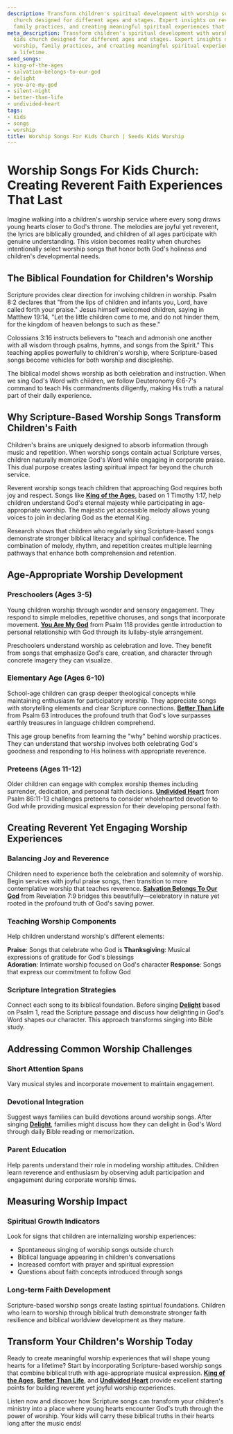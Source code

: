 ```yaml
---
description: Transform children's spiritual development with worship songs for kids
  church designed for different ages and stages. Expert insights on reverent worship,
  family practices, and creating meaningful spiritual experiences that last a lifetime.
meta_description: Transform children's spiritual development with worship songs for
  kids church designed for different ages and stages. Expert insights on reverent
  worship, family practices, and creating meaningful spiritual experiences that last
  a lifetime.
seed_songs:
- king-of-the-ages
- salvation-belongs-to-our-god
- delight
- you-are-my-god
- silent-night
- better-than-life
- undivided-heart
tags:
- kids
- songs
- worship
title: Worship Songs For Kids Church | Seeds Kids Worship
---
```

# Worship Songs For Kids Church: Creating Reverent Faith Experiences That Last

Imagine walking into a children's worship service where every song draws young hearts closer to God's throne. The melodies are joyful yet reverent, the lyrics are biblically grounded, and children of all ages participate with genuine understanding. This vision becomes reality when churches intentionally select worship songs that honor both God's holiness and children's developmental needs.

## The Biblical Foundation for Children's Worship

Scripture provides clear direction for involving children in worship. Psalm 8:2 declares that "from the lips of children and infants you, Lord, have called forth your praise." Jesus himself welcomed children, saying in Matthew 19:14, "Let the little children come to me, and do not hinder them, for the kingdom of heaven belongs to such as these."

Colossians 3:16 instructs believers to "teach and admonish one another with all wisdom through psalms, hymns, and songs from the Spirit." This teaching applies powerfully to children's worship, where Scripture-based songs become vehicles for both worship and discipleship.

The biblical model shows worship as both celebration and instruction. When we sing God's Word with children, we follow Deuteronomy 6:6-7's command to teach His commandments diligently, making His truth a natural part of their daily experience.

## Why Scripture-Based Worship Songs Transform Children's Faith

Children's brains are uniquely designed to absorb information through music and repetition. When worship songs contain actual Scripture verses, children naturally memorize God's Word while engaging in corporate praise. This dual purpose creates lasting spiritual impact far beyond the church service.

Reverent worship songs teach children that approaching God requires both joy and respect. Songs like **[King of the Ages](https://seedskidsworship.com/product/king-of-the-ages-1-timothy-117/)**, based on 1 Timothy 1:17, help children understand God's eternal majesty while participating in age-appropriate worship. The majestic yet accessible melody allows young voices to join in declaring God as the eternal King.

Research shows that children who regularly sing Scripture-based songs demonstrate stronger biblical literacy and spiritual confidence. The combination of melody, rhythm, and repetition creates multiple learning pathways that enhance both comprehension and retention.

## Age-Appropriate Worship Development

### Preschoolers (Ages 3-5)
Young children worship through wonder and sensory engagement. They respond to simple melodies, repetitive choruses, and songs that incorporate movement. **[You Are My God](https://seedskidsworship.com/product/you-are-my-god-psalm-1181-28-29/)** from Psalm 118 provides gentle introduction to personal relationship with God through its lullaby-style arrangement.

Preschoolers understand worship as celebration and love. They benefit from songs that emphasize God's care, creation, and character through concrete imagery they can visualize.

### Elementary Age (Ages 6-10)
School-age children can grasp deeper theological concepts while maintaining enthusiasm for participatory worship. They appreciate songs with storytelling elements and clear Scripture connections. **[Better Than Life](https://seedskidsworship.com/product/seeds-of-praise-vol-3/)** from Psalm 63 introduces the profound truth that God's love surpasses earthly treasures in language children comprehend.

This age group benefits from learning the "why" behind worship practices. They can understand that worship involves both celebrating God's goodness and responding to His holiness with appropriate reverence.

### Preteens (Ages 11-12)
Older children can engage with complex worship themes including surrender, dedication, and personal faith decisions. **[Undivided Heart](https://seedskidsworship.com/product/undivided-heart-psalm-8611-13-2/)** from Psalm 86:11-13 challenges preteens to consider wholehearted devotion to God while providing musical expression for their developing personal faith.

## Creating Reverent Yet Engaging Worship Experiences

### Balancing Joy and Reverence
Children need to experience both the celebration and solemnity of worship. Begin services with joyful praise songs, then transition to more contemplative worship that teaches reverence. **[Salvation Belongs To Our God](https://seedskidsworship.com/product/salvation-belongs-to-our-god-revelation-79-2/)** from Revelation 7:9 bridges this beautifully—celebratory in nature yet rooted in the profound truth of God's saving power.

### Teaching Worship Components
Help children understand worship's different elements:

**Praise**: Songs that celebrate who God is
**Thanksgiving**: Musical expressions of gratitude for God's blessings  
**Adoration**: Intimate worship focused on God's character
**Response**: Songs that express our commitment to follow God

### Scripture Integration Strategies
Connect each song to its biblical foundation. Before singing **[Delight](https://seedskidsworship.com/product/seeds-of-character-vol-6/)** based on Psalm 1, read the Scripture passage and discuss how delighting in God's Word shapes our character. This approach transforms singing into Bible study.

## Addressing Common Worship Challenges

### Short Attention Spans
Vary musical styles and incorporate movement to maintain engagement.

### Devotional Integration
Suggest ways families can build devotions around worship songs. After singing **[Delight](https://seedskidsworship.com/product/seeds-of-character-vol-6/)**, families might discuss how they can delight in God's Word through daily Bible reading or memorization.

### Parent Education
Help parents understand their role in modeling worship attitudes. Children learn reverence and enthusiasm by observing adult participation and engagement during corporate worship times.

## Measuring Worship Impact

### Spiritual Growth Indicators
Look for signs that children are internalizing worship experiences:
- Spontaneous singing of worship songs outside church
- Biblical language appearing in children's conversations
- Increased comfort with prayer and spiritual expression
- Questions about faith concepts introduced through songs

### Long-term Faith Development
Scripture-based worship songs create lasting spiritual foundations. Children who learn to worship through biblical truth demonstrate stronger faith resilience and biblical worldview development as they mature.

## Transform Your Children's Worship Today

Ready to create meaningful worship experiences that will shape young hearts for a lifetime? Start by incorporating Scripture-based worship songs that combine biblical truth with age-appropriate musical expression. **[King of the Ages](https://seedskidsworship.com/product/king-of-the-ages-1-timothy-117/)**, **[Better Than Life](https://seedskidsworship.com/product/seeds-of-praise-vol-3/)**, and **[Undivided Heart](https://seedskidsworship.com/product/undivided-heart-psalm-8611-13-2/)** provide excellent starting points for building reverent yet joyful worship experiences.

Listen now and discover how Scripture songs can transform your children's ministry into a place where young hearts encounter God's truth through the power of worship. Your kids will carry these biblical truths in their hearts long after the music ends!

<script type="application/ld+json">
{
  "@context": "https://schema.org",
  "@type": "Article",
  "headline": "Worship Songs For Kids Church",
  "author": {
    "@type": "Organization",
    "name": "Seeds Kids Worship"
  },
  "publisher": {
    "@type": "Organization",
    "name": "Seeds Kids Worship",
    "logo": {
      "@type": "ImageObject",
      "url": "https://seedskidsworship.com/logo.png"
    }
  },
  "datePublished": "2025-09-08T14:09:53.880524",
  "dateModified": "2025-09-08T14:09:53.880553",
  "description": "Transform children's spiritual development with worship songs for kids church designed for different ages and stages. Expert insights on reverent worship, famil",
  "mainEntityOfPage": {
    "@type": "WebPage",
    "@id": "https://seedskidsworship.com/activities/worship-songs-for-kids-church/"
  }
}
</script>

<script type="application/ld+json">
{
  "@context": "https://schema.org",
  "@type": "Product",
  "name": "King of the Ages",
  "description": "A majestic worship song declaring God as the eternal King",
  "url": "https://seedskidsworship.com/product/king-of-the-ages-1-timothy-117/",
  "brand": {
    "@type": "Brand",
    "name": "Seeds Kids Worship"
  },
  "category": "Children's Christian Music",
  "album": "Sing God's Word"
}
</script>

<script type="application/ld+json">
{
  "@context": "https://schema.org",
  "@type": "Product",
  "name": "Salvation Belongs To Our God",
  "description": "Celebratory worship song proclaiming that salvation belongs to God from Revelation 7:9",
  "url": "https://seedskidsworship.com/product/salvation-belongs-to-our-god-revelation-79-2/",
  "brand": {
    "@type": "Brand",
    "name": "Seeds Kids Worship"
  },
  "category": "Children's Christian Music",
  "album": "Jesus"
}
</script>

<script type="application/ld+json">
{
  "@context": "https://schema.org",
  "@type": "Product",
  "name": "Delight",
  "description": "Scripture song based on Psalm 1 exploring biblical character development. Helps children understand living by the Spirit versus the flesh, encouraging delight in God's Word and righteous living through engaging worship music.",
  "url": "https://seedskidsworship.com/product/seeds-of-character-vol-6/",
  "brand": {
    "@type": "Brand",
    "name": "Seeds Kids Worship"
  },
  "category": "Children's Christian Music",
  "album": "Seeds of Character"
}
</script>

<script type="application/ld+json">
{
